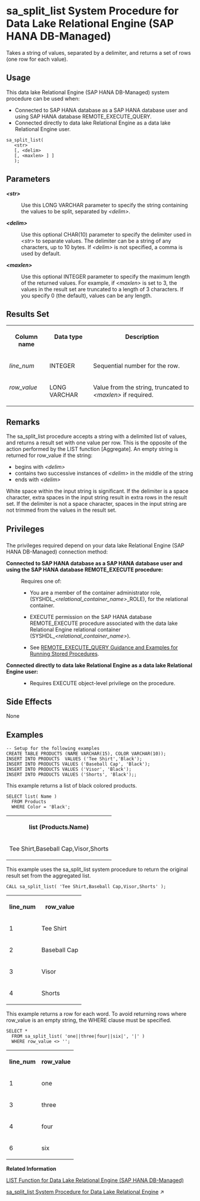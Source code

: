 <!-- loio204a6c1cac354d788d94946c8e9dbe21 -->

# sa\_split\_list System Procedure for Data Lake Relational Engine \(SAP HANA DB-Managed\)

Takes a string of values, separated by a delimiter, and returns a set of rows \(one row for each value\).



<a name="loio204a6c1cac354d788d94946c8e9dbe21__section_gz5_gcf_pzb"/>

## Usage

This data lake Relational Engine \(SAP HANA DB-Managed\) system procedure can be used when:

-   Connected to SAP HANA database as a SAP HANA database user and using SAP HANA database REMOTE\_EXECUTE\_QUERY.
-   Connected directly to data lake Relational Engine as a data lake Relational Engine user.



```
sa_split_list( 
   <str>
   [, <delim>
   [, <maxlen> ] ]
   );
```



<a name="loio204a6c1cac354d788d94946c8e9dbe21__section_vgd_wc2_srb"/>

## Parameters


<dl>
<dt><b>

*<str\>* 

</b></dt>
<dd>

Use this LONG VARCHAR parameter to specify the string containing the values to be split, separated by *<delim\>*.



</dd><dt><b>

*<delim\>* 

</b></dt>
<dd>

Use this optional CHAR\(10\) parameter to specify the delimiter used in *<str\>* to separate values. The delimiter can be a string of any characters, up to 10 bytes. If *<delim\>* is not specified, a comma is used by default.



</dd><dt><b>

*<maxlen\>* 

</b></dt>
<dd>

Use this optional INTEGER parameter to specify the maximum length of the returned values. For example, if *<maxlen\>* is set to 3, the values in the result set are truncated to a length of 3 characters. If you specify 0 \(the default\), values can be any length.



</dd>
</dl>



<a name="loio204a6c1cac354d788d94946c8e9dbe21__section_gwt_wc2_srb"/>

## Results Set


<table>
<tr>
<th valign="top">

Column name

</th>
<th valign="top">

Data type

</th>
<th valign="top">

Description

</th>
</tr>
<tr>
<td valign="top">

*line\_num*

</td>
<td valign="top">

INTEGER

</td>
<td valign="top">

Sequential number for the row.

</td>
</tr>
<tr>
<td valign="top">

*row\_value*

</td>
<td valign="top">

LONG VARCHAR

</td>
<td valign="top">

Value from the string, truncated to *<maxlen\>* if required.

</td>
</tr>
</table>



<a name="loio204a6c1cac354d788d94946c8e9dbe21__section_l4h_xc2_srb"/>

## Remarks

The sa\_split\_list procedure accepts a string with a delimited list of values, and returns a result set with one value per row. This is the opposite of the action performed by the LIST function \[Aggregate\]. An empty string is returned for row\_value if the string:

-   begins with *<delim\>* 
-   contains two successive instances of *<delim\>* in the middle of the string
-   ends with *<delim\>* 

White space within the input string is significant. If the delimiter is a space character, extra spaces in the input string result in extra rows in the result set. If the delimiter is not a space character, spaces in the input string are not trimmed from the values in the result set.



<a name="loio204a6c1cac354d788d94946c8e9dbe21__section_gbs_qx1_1yb"/>

## Privileges



### 

The privileges required depend on your data lake Relational Engine \(SAP HANA DB-Managed\) connection method:


<dl>
<dt><b>

Connected to SAP HANA database as a SAP HANA database user and using the SAP HANA database REMOTE\_EXECUTE procedure:

</b></dt>
<dd>

Requires one of:

-   You are a member of the container administrator role, \(SYSHDL\_*<relational\_container\_name\>*\_ROLE\), for the relational container.
-   EXECUTE permission on the SAP HANA database REMOTE\_EXECUTE procedure associated with the data lake Relational Engine relational container \(SYSHDL\_*<relational\_container\_name\>*\).

-   See [REMOTE\_EXECUTE\_QUERY Guidance and Examples for Running Stored Procedures](remote-execute-query-guidance-and-examples-for-running-stored-procedures-3e7f86d.md).




</dd><dt><b>

Connected directly to data lake Relational Engine as a data lake Relational Engine user:

</b></dt>
<dd>

-   Requires EXECUTE object-level privilege on the procedure.



</dd>
</dl>



<a name="loio204a6c1cac354d788d94946c8e9dbe21__section_mky_xc2_srb"/>

## Side Effects

None



## Examples

```
-- Setup for the following examples
CREATE TABLE PRODUCTS (NAME VARCHAR(15), COLOR VARCHAR(10));
INSERT INTO PRODUCTS  VALUES ('Tee Shirt','Black');
INSERT INTO PRODUCTS VALUES ('Baseball Cap', 'Black');
INSERT INTO PRODUCTS VALUES ('Visor', 'Black');
INSERT INTO PRODUCTS VALUES ('Shorts', 'Black');;
```

This example returns a list of black colored products.

```
SELECT list( Name )
  FROM Products 
  WHERE Color = 'Black';
```


<table>
<tr>
<th valign="top">

list \(Products.Name\)

</th>
</tr>
<tr>
<td valign="top">

Tee Shirt,Baseball Cap,Visor,Shorts

</td>
</tr>
</table>

This example uses the sa\_split\_list system procedure to return the original result set from the aggregated list.

```
CALL sa_split_list( 'Tee Shirt,Baseball Cap,Visor,Shorts' );
```


<table>
<tr>
<th valign="top">

line\_num

</th>
<th valign="top">

row\_value

</th>
</tr>
<tr>
<td valign="top">

1

</td>
<td valign="top">

Tee Shirt

</td>
</tr>
<tr>
<td valign="top">

2

</td>
<td valign="top">

Baseball Cap

</td>
</tr>
<tr>
<td valign="top">

3

</td>
<td valign="top">

Visor

</td>
</tr>
<tr>
<td valign="top">

4

</td>
<td valign="top">

Shorts

</td>
</tr>
</table>

This example returns a row for each word. To avoid returning rows where row\_value is an empty string, the WHERE clause must be specified.

```
SELECT *
  FROM sa_split_list( 'one||three|four||six|', '|' ) 
  WHERE row_value <> '';
```


<table>
<tr>
<th valign="top">

line\_num

</th>
<th valign="top">

row\_value

</th>
</tr>
<tr>
<td valign="top">

1

</td>
<td valign="top">

one

</td>
</tr>
<tr>
<td valign="top">

3

</td>
<td valign="top">

three

</td>
</tr>
<tr>
<td valign="top">

4

</td>
<td valign="top">

four

</td>
</tr>
<tr>
<td valign="top">

6

</td>
<td valign="top">

six

</td>
</tr>
</table>

**Related Information**  


[LIST Function for Data Lake Relational Engine \(SAP HANA DB-Managed\)](../050-system-sql-functions/list-function-for-data-lake-relational-engine-sap-hana-db-managed-7b4801a.md "Returns a delimited list of values for every row in a group.")

[sa_split_list System Procedure for Data Lake Relational Engine](https://help.sap.com/viewer/19b3964099384f178ad08f2d348232a9/2023_4_QRC/en-US/8177739d6ce21014b82ebbcba7441f0b.html "Takes a string of values, separated by a delimiter, and returns a set of rows (one row for each value).") :arrow_upper_right:

